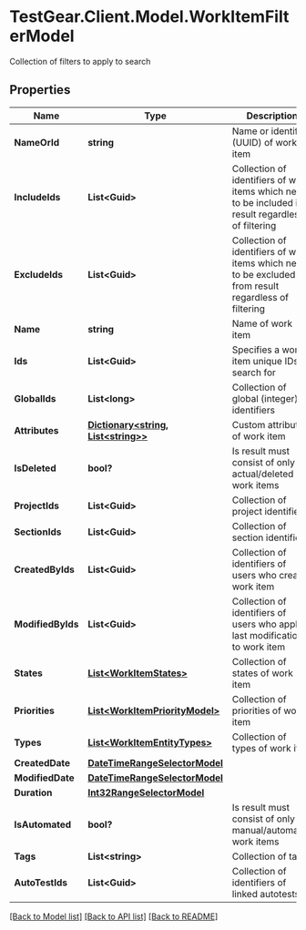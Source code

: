 # TestGear.Client.Model.WorkItemFilterModel
Collection of filters to apply to search

## Properties

Name | Type | Description | Notes
------------ | ------------- | ------------- | -------------
**NameOrId** | **string** | Name or identifier (UUID) of work item | [optional] 
**IncludeIds** | **List&lt;Guid&gt;** | Collection of identifiers of work items which need to be included in result regardless of filtering | [optional] 
**ExcludeIds** | **List&lt;Guid&gt;** | Collection of identifiers of work items which need to be excluded from result regardless of filtering | [optional] 
**Name** | **string** | Name of work item | [optional] 
**Ids** | **List&lt;Guid&gt;** | Specifies a work item unique IDs to search for | [optional] 
**GlobalIds** | **List&lt;long&gt;** | Collection of global (integer) identifiers | [optional] 
**Attributes** | [**Dictionary&lt;string, List&lt;string&gt;&gt;**](Set.md) | Custom attributes of work item | [optional] 
**IsDeleted** | **bool?** | Is result must consist of only actual/deleted work items | [optional] 
**ProjectIds** | **List&lt;Guid&gt;** | Collection of project identifiers | [optional] 
**SectionIds** | **List&lt;Guid&gt;** | Collection of section identifiers | [optional] 
**CreatedByIds** | **List&lt;Guid&gt;** | Collection of identifiers of users who created work item | [optional] 
**ModifiedByIds** | **List&lt;Guid&gt;** | Collection of identifiers of users who applied last modification to work item | [optional] 
**States** | [**List&lt;WorkItemStates&gt;**](WorkItemStates.md) | Collection of states of work item | [optional] 
**Priorities** | [**List&lt;WorkItemPriorityModel&gt;**](WorkItemPriorityModel.md) | Collection of priorities of work item | [optional] 
**Types** | [**List&lt;WorkItemEntityTypes&gt;**](WorkItemEntityTypes.md) | Collection of types of work item | [optional] 
**CreatedDate** | [**DateTimeRangeSelectorModel**](DateTimeRangeSelectorModel.md) |  | [optional] 
**ModifiedDate** | [**DateTimeRangeSelectorModel**](DateTimeRangeSelectorModel.md) |  | [optional] 
**Duration** | [**Int32RangeSelectorModel**](Int32RangeSelectorModel.md) |  | [optional] 
**IsAutomated** | **bool?** | Is result must consist of only manual/automated work items | [optional] 
**Tags** | **List&lt;string&gt;** | Collection of tags | [optional] 
**AutoTestIds** | **List&lt;Guid&gt;** | Collection of identifiers of linked autotests | [optional] 

[[Back to Model list]](../README.md#documentation-for-models) [[Back to API list]](../README.md#documentation-for-api-endpoints) [[Back to README]](../README.md)

